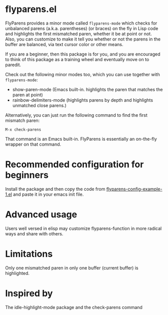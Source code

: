 # flyparens.el

FlyParens provides a minor mode called `flyparens-mode` which checks for unbalanced parens (a.k.a. parentheses) (or braces) on the fly in Lisp code and highlights the first mismatched paren, whether it be at point or not. Also, you can customize to make it tell you whether or not the parens in the buffer are balanced, via text cursor color or other means.

If you are a beginner, then this package is for you, and you are encouraged to think of this package as a training wheel and eventually move on to paredit.

Check out the following minor modes too, which you can use together with `flyparens-mode`:

-   show-paren-mode (Emacs built-in. highlights the paren that matches the paren at point)
-   rainbow-delimiters-mode (highlights parens by depth and highlights unmatched close parens.)

Alternatively, you can just run the following command to find the first mismatch paren:

    M-x check-parens

That command is an Emacs built-in. FlyParens is essentially an on-the-fly wrapper on that command.

# Recommended configuration for beginners

Install the package and then copy the code from [flyparens-config-example-1.el](./flyparens-config-example-1.el) and paste it in your emacs init file.

# Advanced usage

Users well versed in elisp may customize flyparens-function in more radical ways and share with others.

# Limitations

Only one mismatched paren in only one buffer (current buffer) is highlighted.

# Inspired by

The idle-highlight-mode package and the check-parens command

